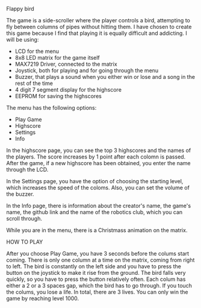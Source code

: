 Flappy bird

The game is a side-scroller where the player controls a bird, attempting to fly between columns of pipes without hitting them. I have chosen to create this game because I find that playing it is equally difficult and addicting. I will be using:
- LCD for the menu
- 8x8 LED matrix for the game itself
- MAX7219 Driver, connected to the matrix
- Joystick, both for playing and for going through the menu
- Buzzer, that plays a sound when you either win or lose and a song in the rest of the time
- 4 digit 7 segment display for the highscore
- EEPROM for saving the highscores

The menu has the following options:
- Play Game
- Highscore
- Settings
- Info

In the highscore page, you can see the top 3 highscores and the names of the players. The score increases by 1 point after each colomn is passed. After the game, if a new highscore has been obtained, you enter the name through the LCD.

In the Settings page, you have the option of choosing the starting level, which increases the speed of the coloms. Also, you can set the volume of the buzzer.

In the Info page, there is information about the creator's name, the game's name, the github link and the name of the robotics club, which you can scroll through.

While you are in the menu, there is a Christmass animation on the matrix.

HOW TO PLAY

After you choose Play Game, you have 3 seconds before the colums start coming. There is only one column at a time on the matrix, coming from right to left. The bird is constantly on the left side and you have to press the button on the joystick to make it rise from the ground. The bird falls very quickly, so you have to press the button relatively often. Each colum has either a 2 or a 3 spaces gap, which the bird has to go through. If you touch the colums, you lose a life. In total, there are 3 lives. You can only win the game by reaching level 1000.
